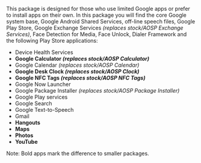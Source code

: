 This package is designed for those who use limited Google apps or prefer to install apps on their own.
In this package you will find the core Google system base, Google Android Shared Services, off-line speech files, Google Play Store, Google Exchange Services _(replaces stock/AOSP Exchange Services)_, Face Detection for Media, Face Unlock, Dialer Framework and the following Play Store applications:

* Device Health Services
* **Google Calculator _(replaces stock/AOSP Calculator)_**
* Google Calendar _(replaces stock/AOSP Calendar)_
* **Google Desk Clock _(replaces stock/AOSP Clock)_**
* **Google NFC Tags _(replaces stock/AOSP NFC Tags)_**
* Google Now Launcher
* Google Package Installer _(replaces stock/AOSP Package Installer)_
* Google Play services
* Google Search
* Google Text-to-Speech
* Gmail
* **Hangouts**
* **Maps**
* **Photos**
* **YouTube**

Note: Bold apps mark the difference to smaller packages.